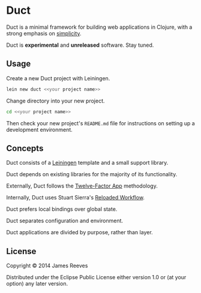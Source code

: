 # Duct

Duct is a minimal framework for building web applications in Clojure,
with a strong emphasis on [simplicity][].

Duct is **experimental** and **unreleased** software. Stay tuned.

[simplicity]: http://www.infoq.com/presentations/Simple-Made-Easy


## Usage

Create a new Duct project with Leiningen.

```sh
lein new duct <<your project name>>
```

Change directory into your new project.

```sh
cd <<your project name>>
```

Then check your new project's `README.md` file for instructions on
setting up a development environment.


## Concepts

Duct consists of a [Leiningen][] template and a small support library.

Duct depends on existing libraries for the majority of its functionality.

Externally, Duct follows the [Twelve-Factor App][12-factor] methodology.

Internally, Duct uses Stuart Sierra's [Reloaded Workflow][reloaded].

Duct prefers local bindings over global state.

Duct separates configuration and environment.

Duct applications are divided by purpose, rather than layer.

[leiningen]: https://github.com/technomancy/leiningen
[12-factor]: http://12factor.net/
[reloaded]:  http://thinkrelevance.com/blog/2013/06/04/clojure-workflow-reloaded
[component]: https://github.com/stuartsierra/component


## License

Copyright © 2014 James Reeves

Distributed under the Eclipse Public License either version 1.0 or (at
your option) any later version.
